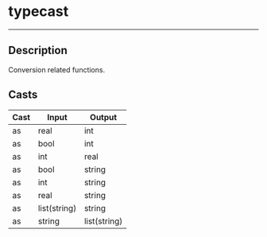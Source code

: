 # typecast
___
## Description

Conversion related functions.

## Casts

|Cast|Input|Output|
|-|-|-|
|as|real|int|
|as|bool|int|
|as|int|real|
|as|bool|string|
|as|int|string|
|as|real|string|
|as|list(string)|string|
|as|string|list(string)|
